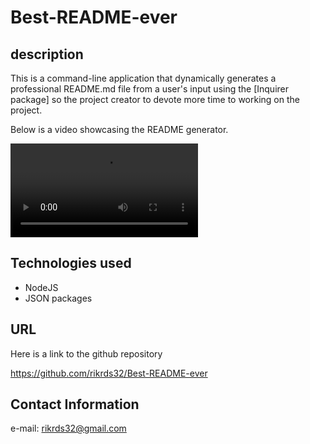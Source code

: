 # Best-README-ever

## description

This is a command-line application that dynamically generates a professional README.md file from a user's input using the [Inquirer package] so the project creator to devote more time to working on the project.

Below is a video showcasing the README generator.

![README-generator-video](./Develop/Professional-README-generator.webm)
## Technologies used

* NodeJS
* JSON packages


## URL

Here is a link to the github repository

https://github.com/rikrds32/Best-README-ever

## Contact Information

e-mail: rikrds32@gmail.com